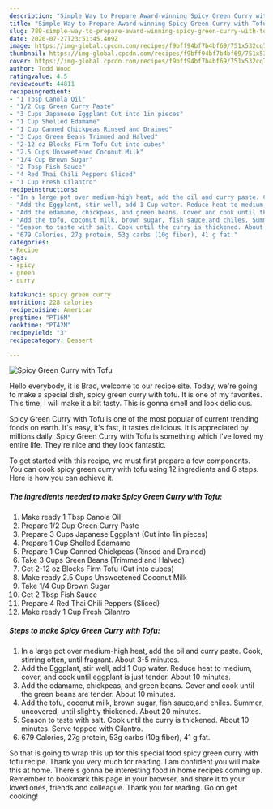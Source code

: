 ```yaml
---
description: "Simple Way to Prepare Award-winning Spicy Green Curry with Tofu"
title: "Simple Way to Prepare Award-winning Spicy Green Curry with Tofu"
slug: 789-simple-way-to-prepare-award-winning-spicy-green-curry-with-tofu
date: 2020-07-27T23:51:45.409Z
image: https://img-global.cpcdn.com/recipes/f9bff94bf7b4bf69/751x532cq70/spicy-green-curry-with-tofu-recipe-main-photo.jpg
thumbnail: https://img-global.cpcdn.com/recipes/f9bff94bf7b4bf69/751x532cq70/spicy-green-curry-with-tofu-recipe-main-photo.jpg
cover: https://img-global.cpcdn.com/recipes/f9bff94bf7b4bf69/751x532cq70/spicy-green-curry-with-tofu-recipe-main-photo.jpg
author: Todd Wood
ratingvalue: 4.5
reviewcount: 44811
recipeingredient:
- "1 Tbsp Canola Oil"
- "1/2 Cup Green Curry Paste"
- "3 Cups Japanese Eggplant Cut into 1in pieces"
- "1 Cup Shelled Edamame"
- "1 Cup Canned Chickpeas Rinsed and Drained"
- "3 Cups Green Beans Trimmed and Halved"
- "2-12 oz Blocks Firm Tofu Cut into cubes"
- "2.5 Cups Unsweetened Coconut Milk"
- "1/4 Cup Brown Sugar"
- "2 Tbsp Fish Sauce"
- "4 Red Thai Chili Peppers Sliced"
- "1 Cup Fresh Cilantro"
recipeinstructions:
- "In a large pot over medium-high heat, add the oil and curry paste. Cook, stirring often, until fragrant. About 3-5 minutes."
- "Add the Eggplant, stir well, add 1 Cup water. Reduce heat to medium, cover, and cook until eggplant is just tender. About 10 minutes."
- "Add the edamame, chickpeas, and green beans. Cover and cook until the green beans are tender. About 10 minutes."
- "Add the tofu, coconut milk, brown sugar, fish sauce,and chiles. Summer, uncovered, until slightly thickened. About 20 minutes."
- "Season to taste with salt. Cook until the curry is thickened. About 10 minutes. Serve topped with Cilantro."
- "679 Calories, 27g protein, 53g carbs (10g fiber), 41 g fat."
categories:
- Recipe
tags:
- spicy
- green
- curry

katakunci: spicy green curry 
nutrition: 228 calories
recipecuisine: American
preptime: "PT16M"
cooktime: "PT42M"
recipeyield: "3"
recipecategory: Dessert

---
```



![Spicy Green Curry with Tofu](https://img-global.cpcdn.com/recipes/f9bff94bf7b4bf69/751x532cq70/spicy-green-curry-with-tofu-recipe-main-photo.jpg)

Hello everybody, it is Brad, welcome to our recipe site. Today, we're going to make a special dish, spicy green curry with tofu. It is one of my favorites. This time, I will make it a bit tasty. This is gonna smell and look delicious.

Spicy Green Curry with Tofu is one of the most popular of current trending foods on earth. It's easy, it's fast, it tastes delicious. It is appreciated by millions daily. Spicy Green Curry with Tofu is something which I've loved my entire life. They're nice and they look fantastic.




To get started with this recipe, we must first prepare a few components. You can cook spicy green curry with tofu using 12 ingredients and 6 steps. Here is how you can achieve it.

<!--inarticleads1-->

##### The ingredients needed to make Spicy Green Curry with Tofu:

1. Make ready 1 Tbsp Canola Oil
1. Prepare 1/2 Cup Green Curry Paste
1. Prepare 3 Cups Japanese Eggplant (Cut into 1in pieces)
1. Prepare 1 Cup Shelled Edamame
1. Prepare 1 Cup Canned Chickpeas (Rinsed and Drained)
1. Take 3 Cups Green Beans (Trimmed and Halved)
1. Get 2-12 oz Blocks Firm Tofu (Cut into cubes)
1. Make ready 2.5 Cups Unsweetened Coconut Milk
1. Take 1/4 Cup Brown Sugar
1. Get 2 Tbsp Fish Sauce
1. Prepare 4 Red Thai Chili Peppers (Sliced)
1. Make ready 1 Cup Fresh Cilantro




<!--inarticleads2-->

##### Steps to make Spicy Green Curry with Tofu:

1. In a large pot over medium-high heat, add the oil and curry paste. Cook, stirring often, until fragrant. About 3-5 minutes.
1. Add the Eggplant, stir well, add 1 Cup water. Reduce heat to medium, cover, and cook until eggplant is just tender. About 10 minutes.
1. Add the edamame, chickpeas, and green beans. Cover and cook until the green beans are tender. About 10 minutes.
1. Add the tofu, coconut milk, brown sugar, fish sauce,and chiles. Summer, uncovered, until slightly thickened. About 20 minutes.
1. Season to taste with salt. Cook until the curry is thickened. About 10 minutes. Serve topped with Cilantro.
1. 679 Calories, 27g protein, 53g carbs (10g fiber), 41 g fat.




So that is going to wrap this up for this special food spicy green curry with tofu recipe. Thank you very much for reading. I am confident you will make this at home. There's gonna be interesting food in home recipes coming up. Remember to bookmark this page in your browser, and share it to your loved ones, friends and colleague. Thank you for reading. Go on get cooking!
